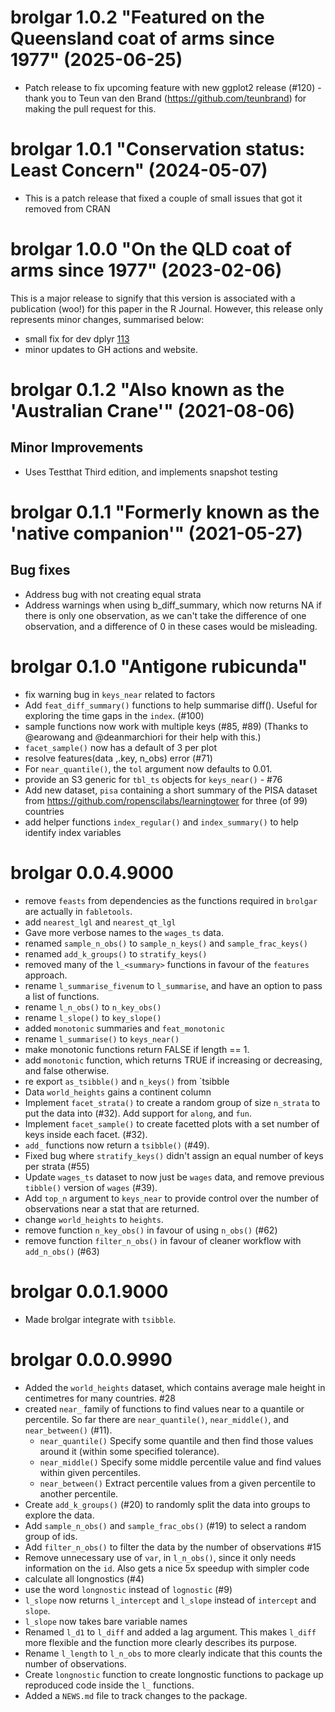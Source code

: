
# brolgar 1.0.2 "Featured on the Queensland coat of arms since 1977" (2025-06-25)

* Patch release to fix upcoming feature with new ggplot2 release (#120) - thank you to Teun van den Brand (https://github.com/teunbrand) for making the pull request for this.

# brolgar 1.0.1 "Conservation status: Least Concern" (2024-05-07)

* This is a patch release that fixed a couple of small issues that got it removed from CRAN

# brolgar 1.0.0 "On the QLD coat of arms since 1977" (2023-02-06)

This is a major release to signify that this version is associated with a 
publication (woo!) for this paper in the R Journal. However, this release only
represents minor changes, summarised below:

* small fix for dev dplyr [113](https://github.com/njtierney/brolgar/pull/113)
* minor updates to GH actions and website.

# brolgar 0.1.2 "Also known as the 'Australian Crane'" (2021-08-06)

## Minor Improvements

* Uses Testthat Third edition, and implements snapshot testing

# brolgar 0.1.1 "Formerly known as the 'native companion'" (2021-05-27)

## Bug fixes

* Address bug with not creating equal strata
* Address warnings when using b_diff_summary, which now returns NA if there is 
only one observation, as we can't take the difference of one observation, and 
a difference of 0 in these cases would be misleading.

# brolgar 0.1.0 "Antigone rubicunda"

* fix warning bug in `keys_near` related to factors
* Add `feat_diff_summary()` functions to help summarise diff(). Useful for exploring the time gaps in the `index`. (#100)
* sample functions now work with multiple keys (#85, #89) (Thanks to @earowang and @deanmarchiori for their help with this.)
* `facet_sample()` now has a default of 3 per plot
* resolve features(data ,.key, n_obs) error (#71) 
* For `near_quantile()`, the `tol` argument now defaults to 0.01.
* provide an S3 generic for `tbl_ts` objects for `keys_near()` - #76
* Add new dataset, `pisa` containing a short summary of the PISA dataset from
 https://github.com/ropenscilabs/learningtower for three (of 99) countries
* add helper functions `index_regular()` and `index_summary()` to help identify
index variables

# brolgar 0.0.4.9000

* remove `feasts` from dependencies as the functions required in `brolgar` are
  actually in `fabletools`.
* add `nearest_lgl` and `nearest_qt_lgl`
* Gave more verbose names to the `wages_ts` data.
* renamed `sample_n_obs()` to `sample_n_keys()` and `sample_frac_keys()`
* renamed `add_k_groups()` to `stratify_keys()`
* removed many of the `l_<summary>` functions in favour of the `features` approach.
* rename `l_summarise_fivenum` to `l_summarise`, and have an option to pass a list of functions.
* rename `l_n_obs()` to `n_key_obs()`
* rename `l_slope()` to `key_slope()`
* added `monotonic` summaries and `feat_monotonic`
* rename `l_summarise()` to `keys_near()`
* make monotonic functions return FALSE if length == 1. 
* add `monotonic` function, which returns TRUE if increasing or decreasing, and false otherwise.
* re export `as_tsibble()` and `n_keys()` from `tsibble
* Data `world_heights` gains a continent column
* Implement `facet_strata()` to create a random group of size `n_strata` to put the data into (#32). Add support for `along`, and `fun`.
* Implement `facet_sample()` to create facetted plots with a set number of keys inside each facet. (#32). 
* `add_` functions now return a `tsibble()` (#49).
* Fixed bug where `stratify_keys()` didn't assign an equal number of keys per strata (#55)
* Update `wages_ts` dataset to now just be `wages` data, and remove previous `tibble()` version of `wages` (#39).
* Add `top_n` argument to `keys_near` to provide control over the number of observations near a stat that are returned.
* change `world_heights` to `heights`.
* remove function `n_key_obs()` in favour of using `n_obs()` (#62)
* remove function `filter_n_obs()` in favour of cleaner workflow with `add_n_obs()` (#63)

# brolgar 0.0.1.9000

* Made brolgar integrate with `tsibble`.

# brolgar 0.0.0.9990

* Added the `world_heights` dataset, which contains average male height in 
  centimetres for many countries. #28
* created `near_` family of functions to find values near to a quantile or percentile. So far there are `near_quantile()`, `near_middle()`, and `near_between()` (#11). 
    * `near_quantile()` Specify some quantile and then find those values around
      it (within some specified tolerance).
    * `near_middle()` Specify some middle percentile value and find values 
      within given percentiles.
    * `near_between()` Extract percentile values from a given percentile to 
      another percentile.
* Create `add_k_groups()` (#20) to randomly split the data into groups to 
  explore the data.
* Add `sample_n_obs()` and `sample_frac_obs()` (#19) to select a random group 
  of ids.
* Add `filter_n_obs()` to filter the data by the number of observations #15
* Remove unnecessary use of `var`, in `l_n_obs()`, since it only needs
  information on the `id`. Also gets a nice 5x speedup with simpler code
* calculate all longnostics (#4)
* use the word `longnostic` instead of `lognostic` (#9)
* `l_slope` now returns `l_intercept` and `l_slope` instead of `intercept` and
  `slope`.
* `l_slope` now takes bare variable names
* Renamed `l_d1` to `l_diff` and added a lag argument. This makes `l_diff` more
  flexible and the function more clearly describes its purpose.
* Rename `l_length` to `l_n_obs` to more clearly indicate that this counts the
  number of observations.
* Create `longnostic` function to create longnostic functions to package up 
 reproduced code inside the `l_` functions.
* Added a `NEWS.md` file to track changes to the package.
